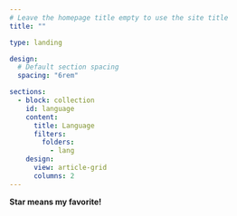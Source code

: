 ```yaml
---
# Leave the homepage title empty to use the site title
title: ""

type: landing

design:
  # Default section spacing
  spacing: "6rem"

sections:
  - block: collection
    id: language
    content:
      title: Language
      filters:
        folders:
          - lang
    design:
      view: article-grid
      columns: 2
---
```

**Star means my favorite!**